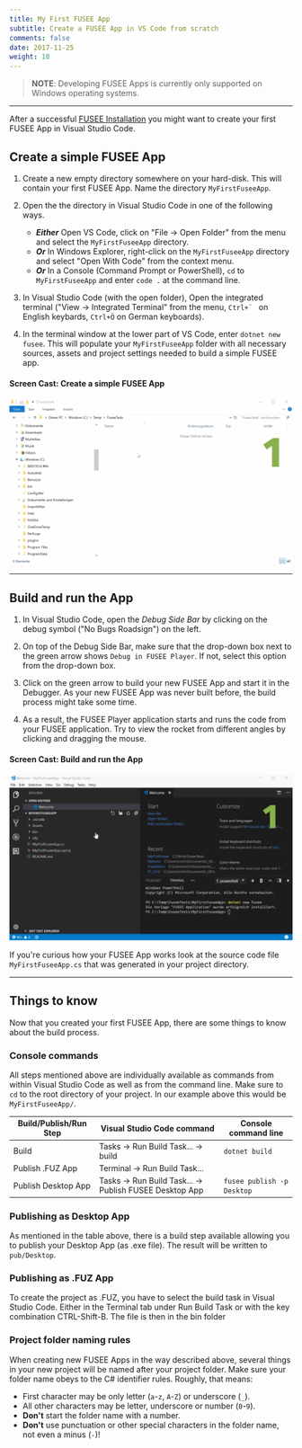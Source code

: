 ```yaml
---
title: My First FUSEE App
subtitle: Create a FUSEE App in VS Code from scratch
comments: false
date: 2017-11-25
weight: 10
---
```


>  **NOTE**: Developing FUSEE Apps is currently only supported on Windows operating systems.

-------------

After a successful
[FUSEE Installation](../install-fusee/) you might want to create your first FUSEE App in 
Visual Studio Code.


## Create a simple FUSEE App

1. Create a new empty directory somewhere on your hard-disk. This will contain your first FUSEE App.
   Name the directory `MyFirstFuseeApp`.

2. Open the the directory in Visual Studio Code in one of the following ways.
   - ***Either*** Open VS Code, click on "File &rarr; Open Folder" from the menu and select the `MyFirstFuseeApp` directory. 
   - ***Or*** In Windows Explorer, right-click on the `MyFirstFuseeApp` directory and select "Open With Code" from the context menu.
   - ***Or*** In a Console (Command Prompt or PowerShell), `cd` to `MyFirstFuseeApp` and enter `code .` at the command line.


3. In Visual Studio Code (with the open folder), Open the integrated terminal ("View &rarr; Integrated Terminal" from the menu, ``Ctrl+` `` on English 
   keybards, `Ctrl+Ö` on German keyboards).

4. In the terminal window at the lower part of VS Code, enter `dotnet new fusee`.
   This will populate your `MyFirstFuseeApp` folder with all necessary sources, assets and project
   settings needed to build a simple FUSEE app.

#### Screen Cast: Create a simple FUSEE App
![Create a simple FUSEE App](images/createsimplefuseeapp.gif)

-------------

## Build and run the App

1. In Visual Studio Code, open the *Debug Side Bar* by clicking on the debug symbol ("No Bugs Roadsign") on the left.

2. On top of the Debug Side Bar, make sure that the drop-down box next to the green arrow shows `Debug in FUSEE Player`.
   If not, select this option from the drop-down box.

3. Click on the green arrow to build your new FUSEE App and start it in the Debugger. As your new FUSEE App was
   never built before, the build process might take some time.

4. As a result, the FUSEE Player application starts and runs the code from your FUSEE application. Try to 
   view the rocket from different angles by clicking and dragging the mouse.

#### Screen Cast: Build and run the App
![Build and run the App](images/buildandruntheapp.gif)

If you're curious how your FUSEE App works look at the source code file `MyFirstFuseeApp.cs` that was generated 
in your project directory.

-------------

## Things to know

Now that you created your first FUSEE App, there are some things to know about the build process.

### Console commands
All steps mentioned above are individually available as commands from within Visual Studio Code
as well as from the command line. Make sure to `cd` to the root directory of your project. In our
example above this would be `MyFirstFuseeApp/`.

Build/Publish/Run Step |  Visual Studio Code command  |  Console command line 
-----------------------|------------------------------|-----------------------
Build                  | Tasks &rarr; Run Build Task... &rarr; build | `dotnet build`
Publish .FUZ App       | Terminal &rarr; Run Build Task... |
Publish Desktop App    | Tasks &rarr; Run Build Task... &rarr; Publish FUSEE Desktop App | `fusee publish -p Desktop`

### Publishing as Desktop App

As mentioned in the table above, there is a build step available allowing you to 
publish your Desktop App (as .exe file). The result will be written to `pub/Desktop`.

### Publishing as .FUZ App
To create the project as .FUZ, you have to select the build task in Visual Studio Code. 
Either in the Terminal tab under Run Build Task or with the key combination CTRL-Shift-B. 
The file is then in the bin folder



### Project folder naming rules

When creating new FUSEE Apps in the way described above, several things in your new project will be named 
after your project folder. Make sure your folder name obeys to the C# identifier rules. Roughly, that means:

- First character may be only letter (`a`-`z`, `A`-`Z`) or underscore (`_`).
- All other characters may be letter, underscore or number (`0`-`9`).
- **Don't** start the folder name with a number.
- **Don't** use punctuation or other special characters in the folder name, not even a minus (`-`)!

  


